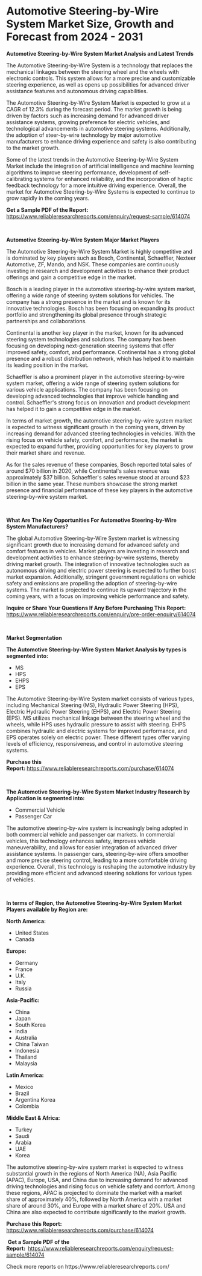 <p><h1>Automotive Steering-by-Wire System Market Size, Growth and Forecast from 2024 - 2031</h1></p><p><strong>Automotive Steering-by-Wire System Market Analysis and Latest Trends</strong></p>
<p><p>The Automotive Steering-by-Wire System is a technology that replaces the mechanical linkages between the steering wheel and the wheels with electronic controls. This system allows for a more precise and customizable steering experience, as well as opens up possibilities for advanced driver assistance features and autonomous driving capabilities.</p><p>The Automotive Steering-by-Wire System Market is expected to grow at a CAGR of 12.3% during the forecast period. The market growth is being driven by factors such as increasing demand for advanced driver assistance systems, growing preference for electric vehicles, and technological advancements in automotive steering systems. Additionally, the adoption of steer-by-wire technology by major automotive manufacturers to enhance driving experience and safety is also contributing to the market growth.</p><p>Some of the latest trends in the Automotive Steering-by-Wire System Market include the integration of artificial intelligence and machine learning algorithms to improve steering performance, development of self-calibrating systems for enhanced reliability, and the incorporation of haptic feedback technology for a more intuitive driving experience. Overall, the market for Automotive Steering-by-Wire Systems is expected to continue to grow rapidly in the coming years.</p></p>
<p><strong>Get a Sample PDF of the Report:&nbsp;</strong> <a href="https://www.reliableresearchreports.com/enquiry/request-sample/614074">https://www.reliableresearchreports.com/enquiry/request-sample/614074</a></p>
<p>&nbsp;</p>
<p><strong>Automotive Steering-by-Wire System Major Market Players</strong></p>
<p><p>The Automotive Steering-by-Wire System Market is highly competitive and is dominated by key players such as Bosch, Continental, Schaeffler, Nexteer Automotive, ZF, Mando, and NSK. These companies are continuously investing in research and development activities to enhance their product offerings and gain a competitive edge in the market.</p><p>Bosch is a leading player in the automotive steering-by-wire system market, offering a wide range of steering system solutions for vehicles. The company has a strong presence in the market and is known for its innovative technologies. Bosch has been focusing on expanding its product portfolio and strengthening its global presence through strategic partnerships and collaborations.</p><p>Continental is another key player in the market, known for its advanced steering system technologies and solutions. The company has been focusing on developing next-generation steering systems that offer improved safety, comfort, and performance. Continental has a strong global presence and a robust distribution network, which has helped it to maintain its leading position in the market.</p><p>Schaeffler is also a prominent player in the automotive steering-by-wire system market, offering a wide range of steering system solutions for various vehicle applications. The company has been focusing on developing advanced technologies that improve vehicle handling and control. Schaeffler's strong focus on innovation and product development has helped it to gain a competitive edge in the market.</p><p>In terms of market growth, the automotive steering-by-wire system market is expected to witness significant growth in the coming years, driven by increasing demand for advanced steering technologies in vehicles. With the rising focus on vehicle safety, comfort, and performance, the market is expected to expand further, providing opportunities for key players to grow their market share and revenue.</p><p>As for the sales revenue of these companies, Bosch reported total sales of around $70 billion in 2020, while Continental's sales revenue was approximately $37 billion. Schaeffler's sales revenue stood at around $23 billion in the same year. These numbers showcase the strong market presence and financial performance of these key players in the automotive steering-by-wire system market.</p></p>
<p>&nbsp;</p>
<p><strong>What Are The Key Opportunities For Automotive Steering-by-Wire System Manufacturers?</strong></p>
<p><p>The global Automotive Steering-by-Wire System market is witnessing significant growth due to increasing demand for advanced safety and comfort features in vehicles. Market players are investing in research and development activities to enhance steering-by-wire systems, thereby driving market growth. The integration of innovative technologies such as autonomous driving and electric power steering is expected to further boost market expansion. Additionally, stringent government regulations on vehicle safety and emissions are propelling the adoption of steering-by-wire systems. The market is projected to continue its upward trajectory in the coming years, with a focus on improving vehicle performance and safety.</p></p>
<p><strong>Inquire or Share Your Questions If Any Before Purchasing This Report:</strong> <a href="https://www.reliableresearchreports.com/enquiry/pre-order-enquiry/614074">https://www.reliableresearchreports.com/enquiry/pre-order-enquiry/614074</a></p>
<p>&nbsp;</p>
<p><strong>Market Segmentation</strong></p>
<p><strong>The Automotive Steering-by-Wire System Market Analysis by types is segmented into:</strong></p>
<p><ul><li>MS</li><li>HPS</li><li>EHPS</li><li>EPS</li></ul></p>
<p><p>The Automotive Steering-by-Wire System market consists of various types, including Mechanical Steering (MS), Hydraulic Power Steering (HPS), Electric Hydraulic Power Steering (EHPS), and Electric Power Steering (EPS). MS utilizes mechanical linkage between the steering wheel and the wheels, while HPS uses hydraulic pressure to assist with steering. EHPS combines hydraulic and electric systems for improved performance, and EPS operates solely on electric power. These different types offer varying levels of efficiency, responsiveness, and control in automotive steering systems.</p></p>
<p><strong>Purchase this Report:&nbsp;</strong><a href="https://www.reliableresearchreports.com/purchase/614074">https://www.reliableresearchreports.com/purchase/614074</a></p>
<p>&nbsp;</p>
<p><strong>The Automotive Steering-by-Wire System Market Industry Research by Application is segmented into:</strong></p>
<p><ul><li>Commercial Vehicle</li><li>Passenger Car</li></ul></p>
<p><p>The automotive steering-by-wire system is increasingly being adopted in both commercial vehicle and passenger car markets. In commercial vehicles, this technology enhances safety, improves vehicle maneuverability, and allows for easier integration of advanced driver assistance systems. In passenger cars, steering-by-wire offers smoother and more precise steering control, leading to a more comfortable driving experience. Overall, this technology is reshaping the automotive industry by providing more efficient and advanced steering solutions for various types of vehicles.</p></p>
<p>&nbsp;</p>
<p><strong>In terms of Region, the Automotive Steering-by-Wire System Market Players available by Region are:</strong></p>
<p>
    <p> <strong> North America: </strong>
        <ul>
            <li>United States</li>
            <li>Canada</li>
        </ul>
        </p> 
    <p> <strong> Europe: </strong>
        <ul>
            <li>Germany</li>
            <li>France</li>
            <li>U.K.</li>
            <li>Italy</li>
            <li>Russia</li>
        </ul>
        </p> 
    <p> <strong> Asia-Pacific: </strong>
        <ul>
            <li>China</li>
            <li>Japan</li>
            <li>South Korea</li>
            <li>India</li>
            <li>Australia</li>
            <li>China Taiwan</li>
            <li>Indonesia</li>
            <li>Thailand</li>
            <li>Malaysia</li>
        </ul>
        </p> 
    <p> <strong> Latin America: </strong>
        <ul>
            <li>Mexico</li>
            <li>Brazil</li>
            <li>Argentina Korea</li>
            <li>Colombia</li>
        </ul>
        </p> 
    <p> <strong> Middle East & Africa: </strong>
        <ul>
            <li>Turkey</li>
            <li>Saudi</li>
            <li>Arabia</li>
            <li>UAE</li>
            <li>Korea</li>
        </ul>
    </p>
    </p>
<p><p>The automotive steering-by-wire system market is expected to witness substantial growth in the regions of North America (NA), Asia Pacific (APAC), Europe, USA, and China due to increasing demand for advanced driving technologies and rising focus on vehicle safety and comfort. Among these regions, APAC is projected to dominate the market with a market share of approximately 40%, followed by North America with a market share of around 30%, and Europe with a market share of 20%. USA and China are also expected to contribute significantly to the market growth.</p></p>
<p><strong>Purchase this Report: </strong><a href="https://www.reliableresearchreports.com/purchase/614074">https://www.reliableresearchreports.com/purchase/614074</a></p>
<p>&nbsp;<strong>Get a Sample PDF of the Report:&nbsp;&nbsp;</strong><a href="https://www.reliableresearchreports.com/enquiry/request-sample/614074">https://www.reliableresearchreports.com/enquiry/request-sample/614074</a></p>
<p><strong></strong></p>
<p>Check more reports on https://www.reliableresearchreports.com/</p>